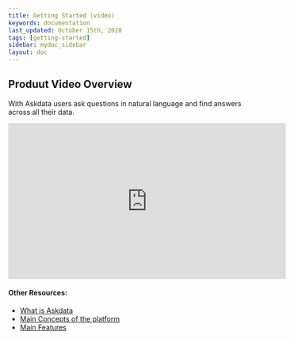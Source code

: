 ```yaml
---
title: Getting Started (video)
keywords: documentation
last_updated: October 15th, 2020
tags: [getting-started]
sidebar: mydoc_sidebar
layout: doc
---
```


## Produut Video Overview

With Askdata users ask questions in natural language and find answers across all their data.

<iframe width="560" height="315" src="https://www.youtube.com/embed/nol2gS55L30" frameborder="0" allow="accelerometer; autoplay; clipboard-write; encrypted-media; gyroscope; picture-in-picture" allowfullscreen></iframe>

#### Other Resources:

* [What is Askdata](/docs/what-is-an-askdata-agent)
* [Main Concepts of the platform](/docs/main-concepts)
* [Main Features](/docs/main-features-of-the-askdata-platform)
